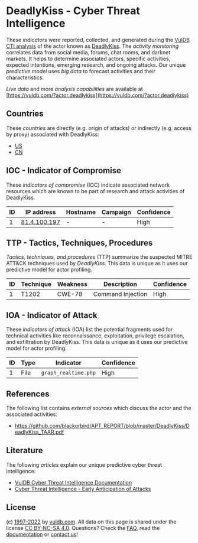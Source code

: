 # DeadlyKiss - Cyber Threat Intelligence

These _indicators_ were reported, collected, and generated during the [VulDB CTI analysis](https://vuldb.com/?kb.cti) of the actor known as [DeadlyKiss](https://vuldb.com/?actor.deadlykiss). The _activity monitoring_ correlates data from social media, forums, chat rooms, and darknet markets. It helps to determine associated actors, specific activities, expected intentions, emerging research, and ongoing attacks. Our unique _predictive model_ uses _big data_ to forecast activities and their characteristics.

_Live data_ and more _analysis capabilities_ are available at [https://vuldb.com/?actor.deadlykiss](https://vuldb.com/?actor.deadlykiss)

## Countries

These _countries_ are directly (e.g. origin of attacks) or indirectly (e.g. access by proxy) associated with DeadlyKiss:

* [US](https://vuldb.com/?country.us)
* [CN](https://vuldb.com/?country.cn)

## IOC - Indicator of Compromise

These _indicators of compromise_ (IOC) indicate associated network resources which are known to be part of research and attack activities of DeadlyKiss.

ID | IP address | Hostname | Campaign | Confidence
-- | ---------- | -------- | -------- | ----------
1 | [81.4.100.197](https://vuldb.com/?ip.81.4.100.197) | - | - | High

## TTP - Tactics, Techniques, Procedures

_Tactics, techniques, and procedures_ (TTP) summarize the suspected MITRE ATT&CK techniques used by _DeadlyKiss_. This data is unique as it uses our predictive model for actor profiling.

ID | Technique | Weakness | Description | Confidence
-- | --------- | -------- | ----------- | ----------
1 | T1202 | CWE-78 | Command Injection | High

## IOA - Indicator of Attack

These _indicators of attack_ (IOA) list the potential fragments used for technical activities like reconnaissance, exploitation, privilege escalation, and exfiltration by DeadlyKiss. This data is unique as it uses our predictive model for actor profiling.

ID | Type | Indicator | Confidence
-- | ---- | --------- | ----------
1 | File | `graph_realtime.php` | High

## References

The following list contains _external sources_ which discuss the actor and the associated activities:

* https://github.com/blackorbird/APT_REPORT/blob/master/DeadlyKiss/DeadlyKiss_TAAR.pdf

## Literature

The following _articles_ explain our unique predictive cyber threat intelligence:

* [VulDB Cyber Threat Intelligence Documentation](https://vuldb.com/?kb.cti)
* [Cyber Threat Intelligence - Early Anticipation of Attacks](https://www.scip.ch/en/?labs.20201022)

## License

(c) [1997-2022](https://vuldb.com/?kb.changelog) by [vuldb.com](https://vuldb.com/?kb.about). All data on this page is shared under the license [CC BY-NC-SA 4.0](https://creativecommons.org/licenses/by-nc-sa/4.0/). Questions? Check the [FAQ](https://vuldb.com/?kb.faq), read the [documentation](https://vuldb.com/?kb) or [contact us](https://vuldb.com/?contact)!
